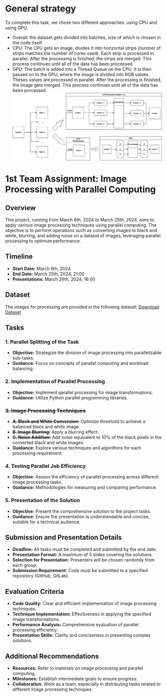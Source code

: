 # General strategy

To complete this task, we chose two different approaches: using CPU and using GPU.
- Overall: the dataset gets divided into batches, size of which is chosen in the code itself.
- CPU: The CPU gets an image, divides it into horizontal strips (number of strips matches the number of cores used). Each strip is processed in parallel. After the processing is finished, the strips are merged. This process continues until all of the data has been processed.
- GPU: The batch is added into a Thread Queue on the CPU. It is then passed on to the GPU, where the image is divided into RGB values. Theses values are processed in parallel. After the processing is finished, the image gets merged. This process continues until all of the data has been processed.
![alt text](image.png)

# 1st Team Assignment: Image Processing with Parallel Computing



## Overview

This project, running from March 6th, 2024 to March 25th, 2024, aims to apply various image processing techniques using parallel computing. The objective is to perform operations such as converting images to black and white, blurring, and adding noise on a dataset of images, leveraging parallel processing to optimize performance.

## Timeline

- **Start Date:** March 6th, 2024
- **End Date:** March 25th, 2024, 21:00
- **Presentations:** March 26th, 2024, 16:00

## Dataset

The images for processing are provided in the following dataset: [Download Dataset](https://www.dropbox.com/s/1eb7fx9bqr85cfo/data_set_VU_test1.zip?dl=1)

## Tasks

### 1. Parallel Splitting of the Task

- **Objective:** Strategize the division of image processing into parallelizable sub-tasks.
- **Guidance:** Focus on concepts of parallel computing and workload balancing.

### 2. Implementation of Parallel Processing

- **Objective:** Implement parallel processing for image transformations.
- **Guidance:** Utilize Python parallel programming libraries.

###  ~~3. Image Processing Techniques~~ 

- ~~**A. Black and White Conversion:**~~ Optimize threshold to achieve a balanced black and white image.
- ~~**B. Image Blurring:**~~ Apply a blurring effect.
- ~~**C. Noise Addition:**~~ Add noise equivalent to 10% of the black pixels in the converted black and white images.
- **Guidance:** Explore various techniques and algorithms for each processing requirement.

### 4. Testing Parallel Job Efficiency

- **Objective:** Assess the efficiency of parallel processing across different image processing tasks.
- **Guidance:** Methodologies for measuring and comparing performance.

### 5. Presentation of the Solution

- **Objective:** Present the comprehensive solution to the project tasks.
- **Guidance:** Ensure the presentation is understandable and concise, suitable for a technical audience.

## Submission and Presentation Details

- **Deadline:** All tasks must be completed and submitted by the end date.
- **Presentation Format:** A maximum of 5 slides covering the solutions.
- **Selection for Presentation:** Presenters will be chosen randomly from each group.
- **Submission Requirement:** Code must be submitted to a specified repository (GitHub, GitLab).

## Evaluation Criteria

- **Code Quality:** Clear and efficient implementation of image processing techniques.
- **Technique Implementation:** Effectiveness in applying the specified image transformations.
- **Performance Analysis:** Comprehensive evaluation of parallel processing efficiency.
- **Presentation Skills:** Clarity and conciseness in presenting complex solutions.

## Additional Recommendations

- **Resources:** Refer to materials on image processing and parallel computing.
- **Milestones:** Establish intermediate goals to ensure progress.
- **Collaboration:** Work as a team, especially in distributing tasks related to different image processing techniques.
